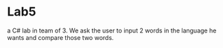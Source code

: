 # Lab5
a C# lab in team of 3. We ask the user to input 2 words in the language he wants and compare those two words.
